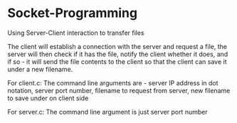 # Socket-Programming
Using Server-Client interaction to transfer files 

The client will establish a connection with the server and request a file, the server will then check if it has the file, notify the client 
whether it does, and if so - it will send the file contents to the client so that the client can save it under a new filename.

For client.c: The command line arguments are - server IP address in dot notation, server port
number, filename to request from server, new filename to save under on client side

For server.c: The command line argument is just server port number
